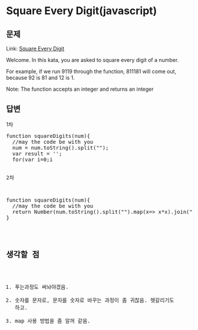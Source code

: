 Square Every Digit(javascript)
=============
문제
------------

Link: [Square Every Digit](https://www.codewars.com/kata/square-every-digit/train/javascript)  

Welcome. In this kata, you are asked to square every digit of a number.

For example, if we run 9119 through the function, 811181 will come out, because 92 is 81 and 12 is 1.

Note: The function accepts an integer and returns an integer

답변
--------------
1차
<pre>
function squareDigits(num){
  //may the code be with you
  num = num.toString().split("");
  var result = '';
  for(var i=0;i<num.length;i++ ){
    result += num[i]*num[i];
  }
  return result;
}
</pre>

2차
<pre>
function squareDigits(num){
  //may the code be with you
  return Number(num.toString().split("").map(x=> x*x).join(""));
}
</pre>

생각할 점
------------------------
1. 푸는과정도 써놔야겠음.
2. 숫자를 문자로, 문자를 숫자로 바꾸는 과정이 좀 귀찮음. 헷갈리기도 하고.
3. map 사용 방법을 좀 알꺼 같음.